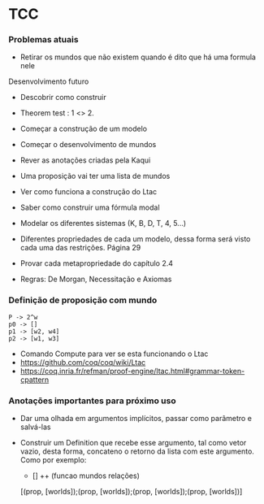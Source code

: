 # TCC

### Problemas atuais
 - Retirar os mundos que não existem quando é dito que há uma formula nele

Desenvolvimento futuro 

- Descobrir como construir

- Theorem test : 1 <> 2. 
- Começar a construção de um modelo 
- Começar o desenvolvimento de mundos 
- Rever as anotações criadas pela Kaqui 
- Uma proposição vai ter uma lista de mundos 
- Ver como funciona a construção do Ltac 
- Saber como construir uma fórmula modal 
- Modelar os diferentes sistemas (K, B, D, T, 4, 5...) 
- Diferentes propriedades de cada um modelo, dessa forma
será visto cada uma das restrições. Página 29 
- Provar cada metapropriedade do capítulo 2.4 
- Regras: De Morgan, Necessitação e Axiomas 

### Definição de proposição com mundo

    P -> 2^w
    p0 -> []
    p1 -> [w2, w4]
    p2 -> [w1, w3]


- Comando Compute para ver se esta funcionando o Ltac 
- https://github.com/coq/coq/wiki/Ltac 
- https://coq.inria.fr/refman/proof-engine/ltac.html#grammar-token-cpattern 


 ### Anotações importantes para próximo uso 
 
- Dar uma olhada em argumentos implícitos, passar como parâmetro e salvá-las
- Construir um Definition que recebe esse argumento, tal como vetor vazio,
    desta forma, concateno o retorno da lista com este argumento. Como por exemplo:
    - [] ++ (funcao mundos relações)


    [(prop, [worlds]);(prop, [worlds]);(prop, [worlds]);(prop, [worlds])]
